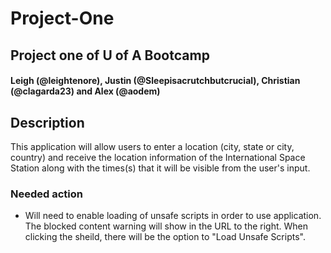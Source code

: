 # Project-One
## Project one of U of A Bootcamp

#### Leigh (@leightenore), Justin (@Sleepisacrutchbutcrucial), Christian (@clagarda23) and Alex (@aodem)

## Description 

This application will allow users to enter a location (city, state or city, country) and receive the location information of the International Space Station along with the times(s) that it will be visible from the user's input. 

### Needed action

- Will need to enable loading of unsafe scripts in order to use application. The blocked content warning will show in the URL to the right. When clicking the sheild, there will be the option to "Load Unsafe Scripts". 

